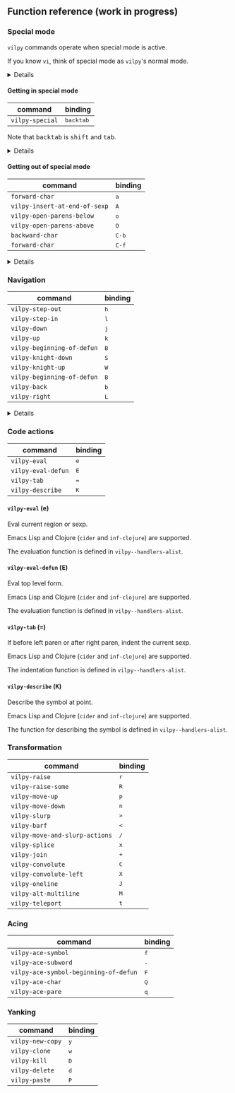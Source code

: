 ## Function reference (work in progress)

### Special mode
`vilpy` commands operate when special mode is active.

If you know `vi`, think of special mode as `vilpy`'s normal mode.

<details>
Special-mode is activated when:

- the point is before an open paren: `(`, `[` or `{`
- the point is after a close paren: `)`, `]` or `}`
- the region is active

In the examples below, consider that the point is represented by `|`.

As the point is just before the parenthesis, keys will invoke `vilpy` commands.
If you press `A`, for example, it will call `vilpy-insert-at-end-of-sexp`.

```
|(foo)
```

After `A`:

```
(foo|)
```

However, if the point is not at a position that activates special-mode, pressing `A` will self-insert the letter `A`, as usual.

```
(|foo)
```

After `A`:
```
(A|foo)
```
</details>

#### Getting in special mode
| command         | binding            |
|-----------------|--------------------|
| `vilpy-special` | <kbd>backtab</kbd> |

Note that <kbd>backtab</kbd> is <kbd>shift</kbd> and <kbd>tab</kbd>.

<details>

**If not in special mode** 

Move the point to the nearest leftmost paren.

Starting with:

```
(foo |bar)
```

after <kbd>backtab</kbd>:

```
|(foo bar)
```

**If already in special mode** 

Cycle through parens.

Starting with:

```
|(foo bar)
```

after <kbd>backtab</kbd>:

```
(foo bar)|
```

after <kbd>backtab</kbd>:

```
|(foo bar)
```

</details>

#### Getting out of special mode

| command                       | binding        |
|-------------------------------|----------------|
| `forward-char`                | <kbd>a</kbd>   |
| `vilpy-insert-at-end-of-sexp` | <kbd>A</kbd>   |
| `vilpy-open-parens-below`     | <kbd>o</kbd>   |
| `vilpy-open-parens-above`     | <kbd>O</kbd>   |
| `backward-char`               | <kbd>C-b</kbd> |
| `forward-char`                | <kbd>C-f</kbd> |

<details>

##### `forward-char` (<kbd>a</kbd>)
Starting with

```
|(foo)
```

after <kbd>a</kbd>:

```
(|foo)
```

##### `vilpy-insert-at-end-of-sexp` (<kbd>A</kbd>)
Starting with

```
|(foo bar)
```

after <kbd>A</kbd>:
```
(foo bar|)
```

##### `vilpy-open-parens-below` (<kbd>o</kbd>)
Starting with

```
|(foo)
```

after <kbd>o</kbd>:
```
(foo)
(|)
```

##### `vilpy-open-parens-above` (<kbd>O</kbd>)
Starting with

```
|(foo)
```

after <kbd>O</kbd>:
```
(|)
(foo)
```

</details>

### Navigation
| command                    | binding      |
|----------------------------|--------------|
| `vilpy-step-out`           | <kbd>h</kbd> |
| `vilpy-step-in`            | <kbd>l</kbd> |
| `vilpy-down`               | <kbd>j</kbd> |
| `vilpy-up`                 | <kbd>k</kbd> |
| `vilpy-beginning-of-defun` | <kbd>B</kbd> |
| `vilpy-knight-down`        | <kbd>S</kbd> |
| `vilpy-knight-up`          | <kbd>W</kbd> |
| `vilpy-beginning-of-defun` | <kbd>B</kbd> |
| `vilpy-back`               | <kbd>b</kbd> |
| `vilpy-right`              | <kbd>L</kbd> |

<details>

#### `vilpy-step-out` (<kbd>h</kbd>)

Starting with

```
(foo (bar |(baz))
```

after <kbd>h</kbd>:

```
(foo |(bar (baz))
```

after <kbd>h</kbd>:

```
|(foo (bar (baz))
```

#### `vilpy-step-in` (<kbd>l</kbd>)

Starting with

```
|(foo (bar (baz))
```

after <kbd>l</kbd>:

```
(foo |(bar (baz))
```

after <kbd>l</kbd>:

```
(foo (bar |(baz))
```

#### `vilpy-down` (<kbd>j</kbd>)

Starting with:

```
|(foo)
(bar)
```

after <kbd>j</kbd>:

```
(foo)
|(bar)
```

#### `vilpy-up` (<kbd>k</kbd>)

Starting with:

```
(foo)
|(bar)
```

after <kbd>k</kbd>:

```
|(foo)
(bar)
```

#### `vilpy-knight-down` (<kbd>S</kbd>)
Navigate to the next line disregarding syntax.

Starting with:

```
|(foo (bar)
      (xum))
```

after <kbd>S</kbd>:

```
(foo (bar)
     |(xum))
```

#### `vilpy-knight-up` (<kbd>W</kbd>)
Navigate to the previous line disregarding syntax.

Starting with:

```
(foo (bar)
     |(xum))
```

after <kbd>W</kbd>:

```
|(foo (bar)
      (xum))
```
#### `vilpy-beginning-of-defun` (<kbd>B</kbd>)

Starting with this top level form:

```
(defun abc ()
  (interactive)
  |(foo))
```

after <kbd>B</kbd>as

```
|(defun abc ()
  (interactive)
  (foo))
```

#### `vilpy-back` (<kbd>b</kbd>)
Moves the point to the previous position in `vilpy-back` history. The following functions write to this history:
function name

| command           | binding      |
|-------------------|--------------|
| `vilpy-step-out`  | <kbd>h</kbd> |
| `vilpy-step-in`   | <kbd>l</kbd> |
| `vilpy-down`      | <kbd>j</kbd> |
| `vilpy-up`        | <kbd>k</kbd> |
| `vilpy-right`     | <kbd>L</kbd> |
| `vilpy-mark-list` | <kbd>v</kbd> |
| `vilpy-ace-paren` | <kbd>q</kdb> |

#### `vilpy-right` (<kbd>L</kbd>)

Moves forward out of arg (default 1) levels of parentheses.

Works as replacement for the standard `up-list`.

Takes a numeric prefix arg and moves up forward list arg times or until error.

Unlike up-list, no error will be reported if it's not possible to move up arg times. It that case, move as many times as possible.

Return point if could move arg times, otherwise return nil.

Unlike up-list, parens in strings and comments are ignored.

</details>

### Code actions
| command            | binding      |
|--------------------|--------------|
| `vilpy-eval`       | <kbd>e</kbd> |
| `vilpy-eval-defun` | <kbd>E</kbd> |
| `vilpy-tab`        | <kbd>=</kbd> |
| `vilpy-describe`   | <kbd>K</kbd> |

#### `vilpy-eval` (<kbd>e</kbd>)
Eval current region or sexp.

Emacs Lisp and Clojure (`cider` and `inf-clojure`) are supported.

The evaluation function is defined in `vilpy--handlers-alist`.

#### `vilpy-eval-defun` (<kbd>E</kbd>)
Eval top level form.

Emacs Lisp and Clojure (`cider` and `inf-clojure`) are supported.

The evaluation function is defined in `vilpy--handlers-alist`.

#### `vilpy-tab` (<kbd>=</kbd>)
If before left paren or after right paren, indent the current sexp.

Emacs Lisp and Clojure (`cider` and `inf-clojure`) are supported.

The indentation function is defined in `vilpy--handlers-alist`.

#### `vilpy-describe` (<kbd>K</kbd>)
Describe the symbol at point.

Emacs Lisp and Clojure (`cider` and `inf-clojure`) are supported.

The function for describing the symbol is defined in `vilpy--handlers-alist`.

### Transformation
| command                        | binding      |
|--------------------------------|--------------|
| `vilpy-raise`                  | <kbd>r</kbd> |
| `vilpy-raise-some`             | <kbd>R</kbd> |
| `vilpy-move-up`                | <kbd>p</kbd> |
| `vilpy-move-down`              | <kbd>n</kbd> |
| `vilpy-slurp`                  | <kbd>></kbd> |
| `vilpy-barf`                   | <kbd><</kbd> |
| `vilpy-move-and-slurp-actions` | <kbd>/</kbd> |
| `vilpy-splice`                 | <kbd>x</kbd> |
| `vilpy-join`                   | <kbd>+</kbd> |
| `vilpy-convolute`              | <kbd>C</kbd> |
| `vilpy-convolute-left`         | <kbd>X</kbd> |
| `vilpy-oneline`                | <kbd>J</kbd> |
| `vilpy-alt-multiline`          | <kbd>M</kbd> |
| `vilpy-teleport`               | <kbd>t</kbd> |

### Acing
| command                               | binding      |
|---------------------------------------|--------------|
| `vilpy-ace-symbol`                    | <kbd>f</kbd> |
| `vilpy-ace-subword`                   | <kbd>-</kbd> |
| `vilpy-ace-symbol-beginning-of-defun` | <kbd>F</kbd> |
| `vilpy-ace-char`                      | <kbd>Q</kbd> |
| `vilpy-ace-pare`                      | <kbd>q</kbd> |

### Yanking
| command          | binding      |
|------------------|--------------|
| `vilpy-new-copy` | <kbd>y</kbd> |
| `vilpy-clone`    | <kbd>w</kbd> |
| `vilpy-kill`     | <kbd>D</kbd> |
| `vilpy-delete`   | <kbd>d</kbd> |
| `vilpy-paste`    | <kbd>P</kbd> |

